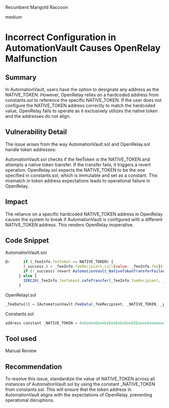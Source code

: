 Recumbent Marigold Raccoon

medium

# Incorrect Configuration in AutomationVault Causes OpenRelay Malfunction

## Summary

In AutomationVault, users have the option to designate any address as the NATIVE_TOKEN. However, OpenRelay relies on a hardcoded address from constants.sol to reference the specific NATIVE_TOKEN. If the user does not configure the NATIVE_TOKEN address correctly to match the hardcoded value, OpenRelay fails to operate as it exclusively utilizes the native token and the addresses do not align.

## Vulnerability Detail

The issue arises from the way AutomationVault.sol and OpenRelay.sol handle token addresses:

AutomationVault.sol checks if the feeToken is the NATIVE_TOKEN and attempts a native token transfer. If the transfer fails, it triggers a revert operation.
OpenRelay.sol expects the NATIVE_TOKEN to be the one specified in constants.sol, which is immutable and set as a constant. This mismatch in token address expectations leads to operational failure in OpenRelay.

## Impact

The reliance on a specific hardcoded NATIVE_TOKEN address in OpenRelay causes the system to break if AutomationVault is configured with a different NATIVE_TOKEN address. This renders OpenRelay inoperative.

## Code Snippet

AutomationVault.sol

```javascript
@>      if (_feeInfo.feeToken == NATIVE_TOKEN) {
        (_success,) = _feeInfo.feeRecipient.call{value: _feeInfo.fee}('');
        if (!_success) revert AutomationVault_NativeTokenTransferFailed();
      } else {
        IERC20(_feeInfo.feeToken).safeTransfer(_feeInfo.feeRecipient, _feeInfo.fee);
      }
```
OpenRelayl.sol
```javascript
_feeData[0] = IAutomationVault.FeeData(_feeRecipient, _NATIVE_TOKEN, _payment);
```

Constants.sol
```javascript
address constant _NATIVE_TOKEN = 0xEeeeeEeeeEeEeeEeEeEeeEEEeeeeEeeeeeeeEEeE;
```

## Tool used

Manual Review

## Recommendation

To resolve this issue, standardize the value of NATIVE_TOKEN across all instances of AutomationVault.sol by using the constant _NATIVE_TOKEN from constants.sol. This will ensure that the token address in AutomationVault aligns with the expectations of OpenRelay, preventing operational disruptions.





